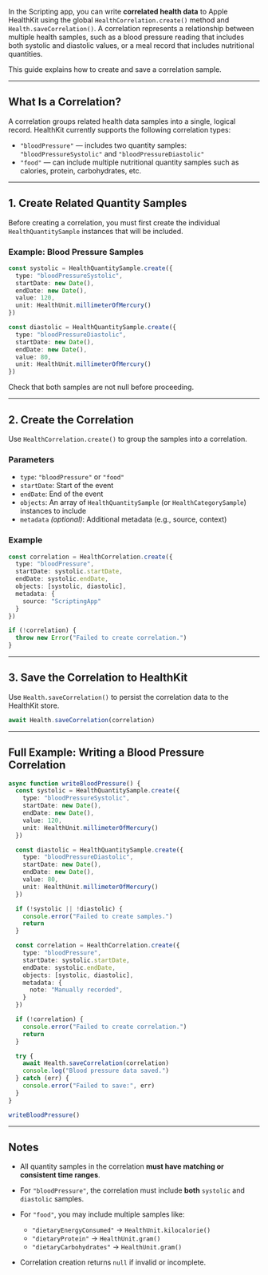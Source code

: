 In the Scripting app, you can write **correlated health data** to Apple HealthKit using the global `HealthCorrelation.create()` method and `Health.saveCorrelation()`. A correlation represents a relationship between multiple health samples, such as a blood pressure reading that includes both systolic and diastolic values, or a meal record that includes nutritional quantities.

This guide explains how to create and save a correlation sample.

---

## What Is a Correlation?

A correlation groups related health data samples into a single, logical record. HealthKit currently supports the following correlation types:

* `"bloodPressure"` — includes two quantity samples: `"bloodPressureSystolic"` and `"bloodPressureDiastolic"`
* `"food"` — can include multiple nutritional quantity samples such as calories, protein, carbohydrates, etc.

---

## 1. Create Related Quantity Samples

Before creating a correlation, you must first create the individual `HealthQuantitySample` instances that will be included.

### Example: Blood Pressure Samples

```ts
const systolic = HealthQuantitySample.create({
  type: "bloodPressureSystolic",
  startDate: new Date(),
  endDate: new Date(),
  value: 120,
  unit: HealthUnit.millimeterOfMercury()
})

const diastolic = HealthQuantitySample.create({
  type: "bloodPressureDiastolic",
  startDate: new Date(),
  endDate: new Date(),
  value: 80,
  unit: HealthUnit.millimeterOfMercury()
})
```

Check that both samples are not null before proceeding.

---

## 2. Create the Correlation

Use `HealthCorrelation.create()` to group the samples into a correlation.

### Parameters

* `type`: `"bloodPressure"` or `"food"`
* `startDate`: Start of the event
* `endDate`: End of the event
* `objects`: An array of `HealthQuantitySample` (or `HealthCategorySample`) instances to include
* `metadata` *(optional)*: Additional metadata (e.g., source, context)

### Example

```ts
const correlation = HealthCorrelation.create({
  type: "bloodPressure",
  startDate: systolic.startDate,
  endDate: systolic.endDate,
  objects: [systolic, diastolic],
  metadata: {
    source: "ScriptingApp"
  }
})

if (!correlation) {
  throw new Error("Failed to create correlation.")
}
```

---

## 3. Save the Correlation to HealthKit

Use `Health.saveCorrelation()` to persist the correlation data to the HealthKit store.

```ts
await Health.saveCorrelation(correlation)
```

---

## Full Example: Writing a Blood Pressure Correlation

```ts
async function writeBloodPressure() {
  const systolic = HealthQuantitySample.create({
    type: "bloodPressureSystolic",
    startDate: new Date(),
    endDate: new Date(),
    value: 120,
    unit: HealthUnit.millimeterOfMercury()
  })

  const diastolic = HealthQuantitySample.create({
    type: "bloodPressureDiastolic",
    startDate: new Date(),
    endDate: new Date(),
    value: 80,
    unit: HealthUnit.millimeterOfMercury()
  })

  if (!systolic || !diastolic) {
    console.error("Failed to create samples.")
    return
  }

  const correlation = HealthCorrelation.create({
    type: "bloodPressure",
    startDate: systolic.startDate,
    endDate: systolic.endDate,
    objects: [systolic, diastolic],
    metadata: {
      note: "Manually recorded",
    }
  })

  if (!correlation) {
    console.error("Failed to create correlation.")
    return
  }

  try {
    await Health.saveCorrelation(correlation)
    console.log("Blood pressure data saved.")
  } catch (err) {
    console.error("Failed to save:", err)
  }
}

writeBloodPressure()
```

---

## Notes

* All quantity samples in the correlation **must have matching or consistent time ranges**.
* For `"bloodPressure"`, the correlation must include **both** `systolic` and `diastolic` samples.
* For `"food"`, you may include multiple samples like:

  * `"dietaryEnergyConsumed"` → `HealthUnit.kilocalorie()`
  * `"dietaryProtein"` → `HealthUnit.gram()`
  * `"dietaryCarbohydrates"` → `HealthUnit.gram()`
* Correlation creation returns `null` if invalid or incomplete.
